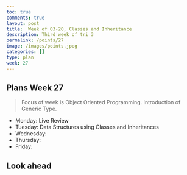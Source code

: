 ```yaml
---
toc: true
comments: true
layout: post
title:  Week of 03-20, Classes and Inheritance
description: Third week of tri 3
permalink: /points/27
image: /images/points.jpeg
categories: []
type: plan
week: 27
---
```


## Plans Week 27
> Focus of week is Object Oriented Programming.  Introduction of Generic Type.
- Monday: Live Review
- Tuesday: Data Structures using Classes and Inheritances
- Wednesday: 
- Thursday: 
- Friday: 

## Look ahead
> 